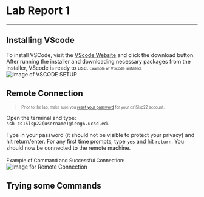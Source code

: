 # Lab Report 1
---
## **Installing VScode**

To install VSCode, visit the [VScode Website](https://code.visualstudio.com) and click the download button. After running the installer and downloading necessary packages from the installer, VScode is ready to use.
<font size = "1">Example of VScode installed: </font>
 ![Image of VSCODE SETUP](https://github.com/vjwuUCSD/cse15l-lab-reports/blob/main/LabReport1/Screen%20Shot%202022-04-01%20at%206.12.35%20PM.png?raw=true)  

## **Remote Connection**

> <font size = "1"> Prior to the lab, make sure you [reset your password](https://sdacs.ucsd.edu/~icc/index.php) for your cs15lsp22 account. </font> 

Open the terminal and type:  
`ssh cs15lsp22(username)@ieng6.ucsd.edu`

Type in your password (it should not be visible to protect your privacy) and hit return/enter. For any first time prompts, type `yes` and hit `return`. You should now be connected to the remote machine.
<br>
<br>
<font size = "2">Example of Command and Successful Connection: </font>
![Image for Remote Connection](https://github.com/vjwuUCSD/cse15l-lab-reports/blob/main/LabReport1/Screen%20Shot%202022-04-01%20at%206.16.03%20PM.png?raw=true) 

 ## **Trying some Commands**
